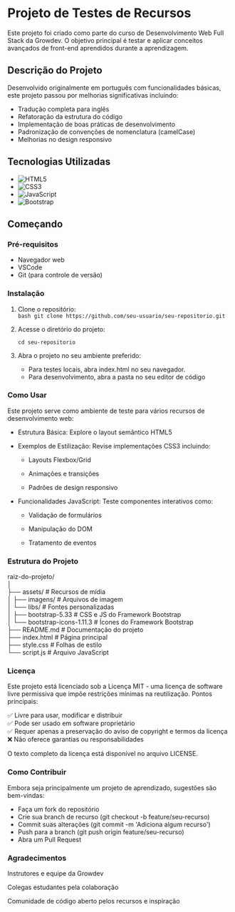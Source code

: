 # Projeto de Testes de Recursos

Este projeto foi criado como parte do curso de Desenvolvimento Web Full Stack da Growdev. O objetivo principal é testar e aplicar conceitos avançados de front-end aprendidos durante a aprendizagem.

## Descrição do Projeto

Desenvolvido originalmente em português com funcionalidades básicas, este projeto passou por melhorias significativas incluindo:

- Tradução completa para inglês
- Refatoração da estrutura do código
- Implementação de boas práticas de desenvolvimento
- Padronização de convenções de nomenclatura (camelCase)
- Melhorias no design responsivo

## Tecnologias Utilizadas

- ![HTML5](https://img.shields.io/badge/HTML5-E34F26?style=for-the-badge&logo=html5&logoColor=white)
- ![CSS3](https://img.shields.io/badge/CSS3-1572B6?style=for-the-badge&logo=css3&logoColor=white)
- ![JavaScript](https://img.shields.io/badge/JavaScript-F7DF1E?style=for-the-badge&logo=javascript&logoColor=black)
- ![Bootstrap](https://img.shields.io/badge/Bootstrap-563D7C?style=for-the-badge&logo=bootstrap&logoColor=white)

## Começando

### Pré-requisitos

- Navegador web
- VSCode
- Git (para controle de versão)

### Instalação

1. Clone o repositório: <br>
`
    bash
    git clone https://github.com/seu-usuario/seu-repositorio.git
`

2. Acesse o diretório do projeto:

    `cd seu-repositorio`

3. Abra o projeto no seu ambiente preferido:

    - Para testes locais, abra index.html no seu navegador.
    - Para desenvolvimento, abra a pasta no seu editor de código

### Como Usar

Este projeto serve como ambiente de teste para vários recursos de desenvolvimento web:

- Estrutura Básica: Explore o layout semântico HTML5

- Exemplos de Estilização: Revise implementações CSS3 incluindo:

    - Layouts Flexbox/Grid

    - Animações e transições

    - Padrões de design responsivo

- Funcionalidades JavaScript: Teste componentes interativos como:

    - Validação de formulários

    - Manipulação do DOM

    - Tratamento de eventos

### Estrutura do Projeto

raiz-do-projeto/ <br>
│<br>
├── assets/                             # Recursos de mídia<br>
│   ├── imagens/                        # Arquivos de imagem<br>
│   └── libs/                           # Fontes personalizadas<br>
│       ├── bootstrap-5.33              # CSS e JS do Framework Bootstrap<br>
│       └── bootstrap-icons-1.11.3      # Ícones do Framework Bootstrap<br>
├── README.md                           # Documentação do projeto<br>
├── index.html                          # Página principal<br>
├── style.css                           # Folhas de estilo<br>
└── script.js                           # Arquivo JavaScript<br>

### Licença

Este projeto está licenciado sob a Licença MIT - uma licença de software livre permissiva que impõe restrições mínimas na reutilização. Pontos principais:

✅ Livre para usar, modificar e distribuir<br>
✅ Pode ser usado em software proprietário<br>
✅ Requer apenas a preservação do aviso de copyright e termos da licença<br>
❌ Não oferece garantias ou responsabilidades<br>

O texto completo da licença está disponível no arquivo LICENSE.

### Como Contribuir

Embora seja principalmente um projeto de aprendizado, sugestões são bem-vindas:

- Faça um fork do repositório
- Crie sua branch de recurso (git checkout -b feature/seu-recurso)
- Commit suas alterações (git commit -m 'Adiciona algum recurso')
- Push para a branch (git push origin feature/seu-recurso)
- Abra um Pull Request

### Agradecimentos

Instrutores e equipe da Growdev

Colegas estudantes pela colaboração

Comunidade de código aberto pelos recursos e inspiração